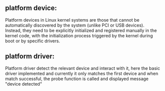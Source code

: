 ## platform device:
Platform devices in Linux kernel systems are those that cannot be automatically discovered by the system (unlike PCI or USB devices). Instead, they need to be explicitly initialized and registered manually in the kernel code, with the initialization process triggered by the kernel during boot or by specific drivers.

## platform driver:
Platform driver detect the relevant device and interact with it, here the basic driver implemented and currently it only matches the first device and when match successful, the probe function is called and displayed message "device detected"
